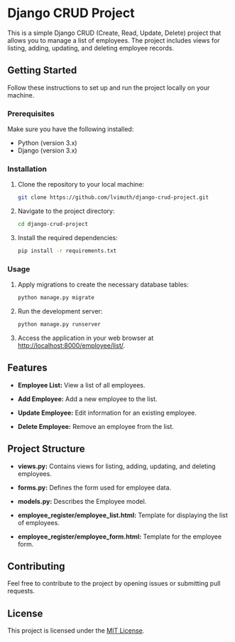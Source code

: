 # Django CRUD Project

This is a simple Django CRUD (Create, Read, Update, Delete) project that allows you to manage a list of employees. The project includes views for listing, adding, updating, and deleting employee records.

## Getting Started

Follow these instructions to set up and run the project locally on your machine.

### Prerequisites

Make sure you have the following installed:

- Python (version 3.x)
- Django (version 3.x)

### Installation

1. Clone the repository to your local machine:

    ```bash
    git clone https://github.com/lvimuth/django-crud-project.git
    ```

2. Navigate to the project directory:

    ```bash
    cd django-crud-project
    ```

3. Install the required dependencies:

    ```bash
    pip install -r requirements.txt
    ```

### Usage

1. Apply migrations to create the necessary database tables:

    ```bash
    python manage.py migrate
    ```

2. Run the development server:

    ```bash
    python manage.py runserver
    ```

3. Access the application in your web browser at [http://localhost:8000/employee/list/](http://localhost:8000/employee/list/).

## Features

- **Employee List:** View a list of all employees.

- **Add Employee:** Add a new employee to the list.

- **Update Employee:** Edit information for an existing employee.

- **Delete Employee:** Remove an employee from the list.

## Project Structure

- **views.py:** Contains views for listing, adding, updating, and deleting employees.

- **forms.py:** Defines the form used for employee data.

- **models.py:** Describes the Employee model.

- **employee_register/employee_list.html:** Template for displaying the list of employees.

- **employee_register/employee_form.html:** Template for the employee form.

## Contributing

Feel free to contribute to the project by opening issues or submitting pull requests.

## License

This project is licensed under the [MIT License](LICENSE).
